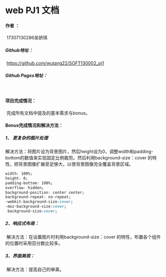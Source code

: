 # web PJ1 文档

#### 作者 ：

​	17307130286吴妍琪

##### Github地址：

​	https://github.com/wutang22/SOFT130002_pj1

##### Github Pages地址：

​	



#### 项目完成情况：

​	完成所有文档中提及的基本需求与bonus。



#### Bonus完成情况和解决方法：

##### 	1、 更复杂的图片处理

​	解决方法：将图片设为背景图片，然后height设为0，调整width和padding-bottom的数值来实现固定比例裁剪。然后利用background-size：cover 的特性，把背景图像扩展至足够大，以使背景图像完全覆盖背景区域。

```css
width: 100%;
height: 0;
padding-bottom: 100%;
overflow: hidden;
background-position: center center;
background-repeat: no-repeat;
-webkit-background-size:cover;
-moz-background-size:cover;
 background-size:cover;
```

##### 	2、响应式布局：

​	解决方法：在设置图片时利用background-size：cover 的特性，布置各个组件的位置时采用百分数比较多。

##### 	3、界面美观：

​	解决方法：提高自己的审美。	



